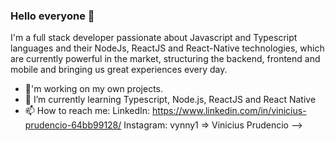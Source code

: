 ### Hello everyone 👋

I'm a full stack developer passionate about Javascript and Typescript languages and their NodeJs, ReactJS and React-Native technologies, which are currently powerful in the market, structuring the backend, frontend and mobile and bringing us great experiences every day. 

- 🔭'm working on my own projects.
- 🌱 I’m currently learning Typescript, Node.js, ReactJS and React Native
- 📫 How to reach me: 
  LinkedIn: https://www.linkedin.com/in/vinicius-prudencio-64bb99128/
  Instagram: vynny1 => Vinicius Prudencio
-->
